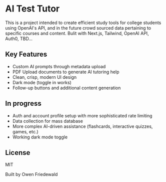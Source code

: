 # AI Test Tutor

This is a project intended to create efficient study tools for college students using OpenAI's API, and in the future crowd sourced data pertaining to specific courses and content.
Bulit with Next.js, Tailwind, OpenAI API, Auth0, TBD...

## Key Features
- Custom AI prompts through metadata upload
- PDF Upload documents to generate AI tutoring help
- Clean, crisp, modern UI design
- Dark mode (toggle in works)
- Follow-up buttons and additional content generation

## In progress
- Auth and account profile setup with more sophisticated rate limiting
- Data collection for mass database
- More complex AI-driven assistance (flashcards, interactive quizzes, games, etc.)
- Working dark mode toggle

## License
MIT

Built by Owen Friedewald